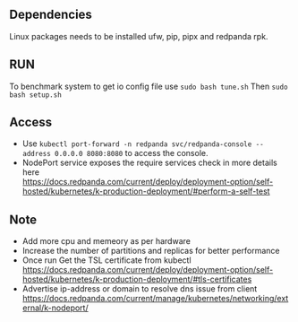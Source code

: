 ## Dependencies
Linux packages needs to be installed ufw, pip, pipx and redpanda rpk.

## RUN
To benchmark system to get io config file use ```sudo bash tune.sh``` Then ```sudo bash setup.sh```

## Access
- Use ```kubectl port-forward -n redpanda svc/redpanda-console --address 0.0.0.0 8080:8080``` to access the console.
- NodePort service exposes the require services check in more details here<br>
https://docs.redpanda.com/current/deploy/deployment-option/self-hosted/kubernetes/k-production-deployment/#perform-a-self-test

## Note
- Add more cpu and memeory as per hardware
- Increase the number of partitions and replicas for better performance
- Once run Get the TSL certificate from kubectl<br>  https://docs.redpanda.com/current/deploy/deployment-option/self-hosted/kubernetes/k-production-deployment/#tls-certificates
- Advertise ip-address or domain to resolve dns issue from client<br>  https://docs.redpanda.com/current/manage/kubernetes/networking/external/k-nodeport/

